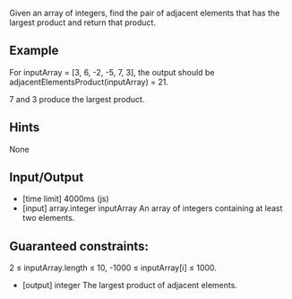 Given an array of integers, find the pair of adjacent elements that has the largest product and return that product.

## Example

For inputArray = [3, 6, -2, -5, 7, 3], the output should be adjacentElementsProduct(inputArray) = 21.

7 and 3 produce the largest product.

## Hints

None

## Input/Output

* [time limit] 4000ms (js)
* [input] array.integer inputArray
An array of integers containing at least two elements.

## Guaranteed constraints:

2 ≤ inputArray.length ≤ 10, -1000 ≤ inputArray[i] ≤ 1000.

* [output] integer
The largest product of adjacent elements.